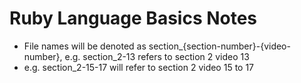 # Ruby Language Basics Notes

* File names will be denoted as section_{section-number}-{video-number}, e.g. section_2-13 refers to section 2 video 13
* e.g. section_2-15-17 will refer to section 2 video 15 to 17
